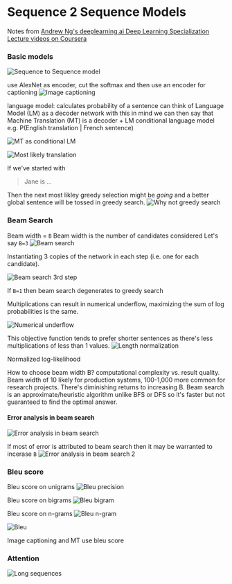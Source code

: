 # Sequence 2 Sequence Models

Notes from [Andrew Ng's deeplearning.ai Deep Learning Specialization](https://www.coursera.org/learn/nlp-sequence-models)
[Lecture videos on Coursera](https://www.coursera.org/learn/nlp-sequence-models/lecture/v2pRn/picking-the-most-likely-sentence)

### Basic models

![Sequence to Sequence model](resources/465106B4-C91B-4A94-AB3F-9D6B891BDCB5.png)

use AlexNet as encoder, cut the softmax and then use an encoder for captioning
![Image captioning](resources/A20FBB9E-4417-4D74-AD95-DBF41F859D44.png)

language model: calculates probability of a sentence
can think of Language Model (LM) as a decoder network
with this in mind we can then say that Machine Translation (MT) is a decoder + LM
conditional language model e.g. P(English translation | French sentence)

![MT as conditional LM](resources/6E36FDCD-B718-40F7-866B-7C1026EC7145.png)

![Most likely translation](resources/79024588-EA4F-4630-9592-6B303ECD9D0C.png)

If we've started with
> Jane is ...

Then the next most likley greedy selection might be *going* and a better global sentence will be tossed in greedy search.
![Why not greedy search](resources/AC5AD23F-8615-492E-B010-6903A1B3C389.png)

### Beam Search
Beam width = `B`
Beam width is the number of candidates considered
Let's say `B=3`
![Beam search](resources/BB7C0960-E71F-466F-AEBD-F90869006789.png)

Instantiating 3 copies of the network in each step (i.e. one for each candidate).

![Beam search 3rd step](resources/13819EAC-4C94-49DF-80E6-F39150D7F1F3.png)

If `B=1` then beam search degenerates to greedy search

Multiplications can result in numerical underflow, maximizing the sum of log probabilities is the same.

![Numerical underflow](resources/CAB51805-F9B7-47BD-AB4A-6097E4F835A6.png)

This objective function tends to prefer shorter sentences as there's less multiplications of less than 1 values.
![Length normalization](resources/70559C79-4960-41E3-8B6B-D2E96A9B34B7.png)

Normalized log-likelihood

How to choose beam width B? computational complexity vs. result quality. Beam width of 10 likely for production systems, 100-1,000 more common for research projects. There's diminishing returns to increasing B. Beam search is an approximate/heuristic algorithm unlike BFS or DFS so it's faster but not guaranteed to find the optimal answer.

#### Error analysis in beam search

![Error analysis in beam search](resources/4A8963F3-18F5-4E96-BB04-7D3F0BC27E11.png)

If most of error is attributed to beam search then it may be warranted to incerase `B`
![Error analysis in beam search 2](resources/71C1D04C-79B7-4E8E-BED4-9249C01FA5DF.png)

### Bleu score
Bleu score on unigrams
![Bleu precision](resources/705E0418-A132-4CEA-B05C-BF393E73C9DF.png)

Bleu score on bigrams
![Bleu bigram](resources/3F2AD276-D22B-4EAB-96FF-A206623B5410.png)

Bleu score on n-grams
![Bleu n-gram](resources/BE37B458-F0DA-4BAF-B714-2E5BA7025565.png)

![Bleu](resources/A056B10E-FF5D-492A-9140-DFF937CEB3E3.png)

Image captioning and MT use bleu score

### Attention
![Long sequences](resources/092862A8-37D5-4DE2-A118-2F6D48409803.png)

